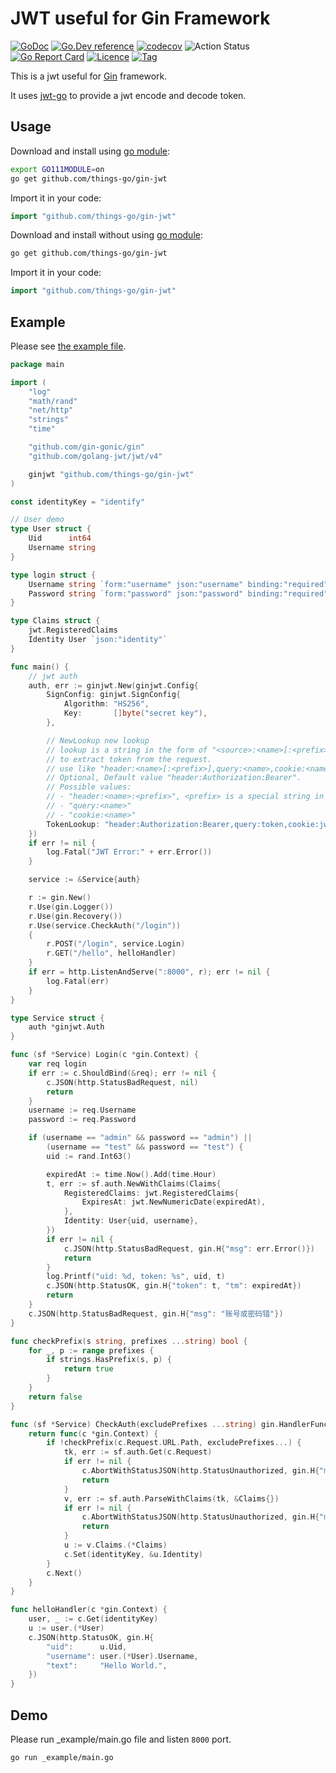 # JWT useful for Gin Framework

[![GoDoc](https://godoc.org/github.com/things-go/gin-jwt?status.svg)](https://godoc.org/github.com/things-go/gin-jwt)
[![Go.Dev reference](https://img.shields.io/badge/go.dev-reference-blue?logo=go&logoColor=white)](https://pkg.go.dev/github.com/things-go/gin-jwt?tab=doc)
[![codecov](https://codecov.io/gh/things-go/gin-jwt/branch/master/graph/badge.svg)](https://codecov.io/gh/things-go/gin-jwt)
![Action Status](https://github.com/things-go/gin-jwt/workflows/Go/badge.svg)
[![Go Report Card](https://goreportcard.com/badge/github.com/things-go/gin-jwt)](https://goreportcard.com/report/github.com/things-go/gin-jwt)
[![Licence](https://img.shields.io/github/license/things-go/gin-jwt)](https://raw.githubusercontent.com/things-go/gin-jwt/master/LICENSE)
[![Tag](https://img.shields.io/github/v/tag/things-go/gin-jwt)](https://github.com/thinkgos/gin-jwt/tags)


This is a jwt useful for [Gin](https://github.com/gin-gonic/gin) framework.

It uses [jwt-go](https://github.com/dgrijalva/jwt-go) to provide a jwt encode and decode token.

## Usage

Download and install using [go module](https://blog.golang.org/using-go-modules):

```sh
export GO111MODULE=on
go get github.com/things-go/gin-jwt
```

Import it in your code:

```go
import "github.com/things-go/gin-jwt"
```

Download and install without using [go module](https://blog.golang.org/using-go-modules):

```sh
go get github.com/things-go/gin-jwt
```

Import it in your code:

```go
import "github.com/things-go/gin-jwt"
```

## Example

Please see [the example file](_example/main.go).

[embedmd]:# (_example/main.go go)
```go
package main

import (
	"log"
	"math/rand"
	"net/http"
	"strings"
	"time"

	"github.com/gin-gonic/gin"
	"github.com/golang-jwt/jwt/v4"

	ginjwt "github.com/things-go/gin-jwt"
)

const identityKey = "identify"

// User demo
type User struct {
	Uid      int64
	Username string
}

type login struct {
	Username string `form:"username" json:"username" binding:"required"`
	Password string `form:"password" json:"password" binding:"required"`
}

type Claims struct {
	jwt.RegisteredClaims
	Identity User `json:"identity"`
}

func main() {
	// jwt auth
	auth, err := ginjwt.New(ginjwt.Config{
		SignConfig: ginjwt.SignConfig{
			Algorithm: "HS256",
			Key:       []byte("secret key"),
		},

		// NewLookup new lookup
		// lookup is a string in the form of "<source>:<name>[:<prefix>]" that is used
		// to extract token from the request.
		// use like "header:<name>[:<prefix>],query:<name>,cookie:<name>,param:<name>"
		// Optional, Default value "header:Authorization:Bearer".
		// Possible values:
		// - "header:<name>:<prefix>", <prefix> is a special string in the header, Possible value is "Bearer"
		// - "query:<name>"
		// - "cookie:<name>"
		TokenLookup: "header:Authorization:Bearer,query:token,cookie:jwt",
	})
	if err != nil {
		log.Fatal("JWT Error:" + err.Error())
	}

	service := &Service{auth}

	r := gin.New()
	r.Use(gin.Logger())
	r.Use(gin.Recovery())
	r.Use(service.CheckAuth("/login"))
	{
		r.POST("/login", service.Login)
		r.GET("/hello", helloHandler)
	}
	if err = http.ListenAndServe(":8000", r); err != nil {
		log.Fatal(err)
	}
}

type Service struct {
	auth *ginjwt.Auth
}

func (sf *Service) Login(c *gin.Context) {
	var req login
	if err := c.ShouldBind(&req); err != nil {
		c.JSON(http.StatusBadRequest, nil)
		return
	}
	username := req.Username
	password := req.Password

	if (username == "admin" && password == "admin") ||
		(username == "test" && password == "test") {
		uid := rand.Int63()

		expiredAt := time.Now().Add(time.Hour)
		t, err := sf.auth.NewWithClaims(Claims{
			RegisteredClaims: jwt.RegisteredClaims{
				ExpiresAt: jwt.NewNumericDate(expiredAt),
			},
			Identity: User{uid, username},
		})
		if err != nil {
			c.JSON(http.StatusBadRequest, gin.H{"msg": err.Error()})
			return
		}
		log.Printf("uid: %d, token: %s", uid, t)
		c.JSON(http.StatusOK, gin.H{"token": t, "tm": expiredAt})
		return
	}
	c.JSON(http.StatusBadRequest, gin.H{"msg": "账号或密码错"})
}

func checkPrefix(s string, prefixes ...string) bool {
	for _, p := range prefixes {
		if strings.HasPrefix(s, p) {
			return true
		}
	}
	return false
}

func (sf *Service) CheckAuth(excludePrefixes ...string) gin.HandlerFunc {
	return func(c *gin.Context) {
		if !checkPrefix(c.Request.URL.Path, excludePrefixes...) {
			tk, err := sf.auth.Get(c.Request)
			if err != nil {
				c.AbortWithStatusJSON(http.StatusUnauthorized, gin.H{"msg": err.Error()})
				return
			}
			v, err := sf.auth.ParseWithClaims(tk, &Claims{})
			if err != nil {
				c.AbortWithStatusJSON(http.StatusUnauthorized, gin.H{"msg": err.Error()})
				return
			}
			u := v.Claims.(*Claims)
			c.Set(identityKey, &u.Identity)
		}
		c.Next()
	}
}

func helloHandler(c *gin.Context) {
	user, _ := c.Get(identityKey)
	u := user.(*User)
	c.JSON(http.StatusOK, gin.H{
		"uid":      u.Uid,
		"username": user.(*User).Username,
		"text":     "Hello World.",
	})
}
```

## Demo

Please run _example/main.go file and listen `8000` port.

```sh
go run _example/main.go
```
